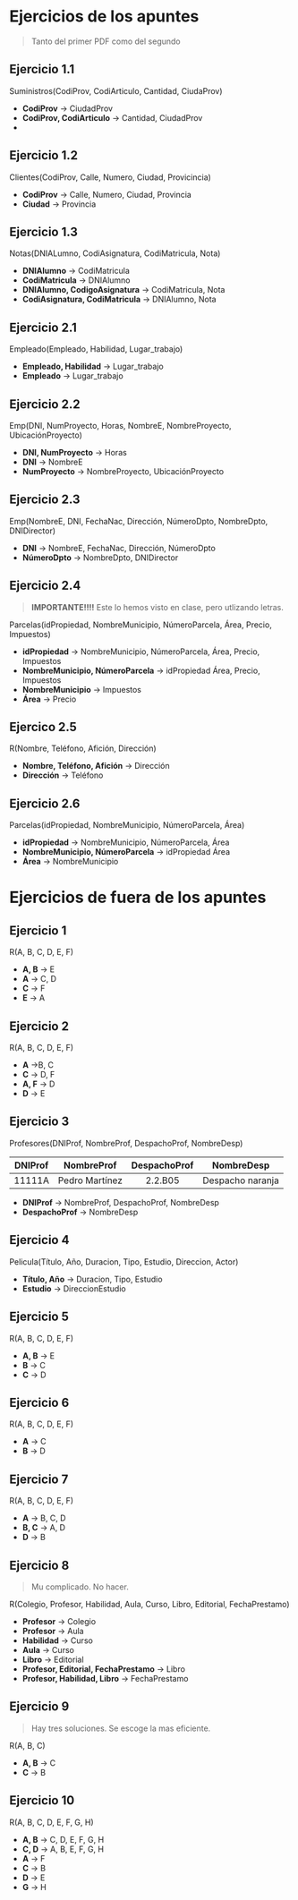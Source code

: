 # Ejercicios de los apuntes
> Tanto del primer PDF como del segundo
## Ejercicio 1.1
Suministros(CodiProv, CodiArticulo, Cantidad, CiudaProv)
- **CodiProv** -> CiudadProv
- **CodiProv, CodiArticulo** -> Cantidad, CiudadProv
- 
## Ejercicio 1.2
Clientes(CodiProv, Calle, Numero, Ciudad, Provicincia)
- **CodiProv** -> Calle, Numero, Ciudad, Provincia
- **Ciudad** -> Provincia

## Ejercicio 1.3
Notas(DNIALumno, CodiAsignatura, CodiMatricula, Nota)
- **DNIAlumno** -> CodiMatricula
- **CodiMatricula** -> DNIAlumno
- **DNIAlumno, CodigoAsignatura** -> CodiMatricula, Nota
- **CodiAsignatura, CodiMatricula** -> DNIAlumno, Nota

## Ejercicio 2.1
Empleado(Empleado, Habilidad, Lugar_trabajo)
- **Empleado, Habilidad** -> Lugar_trabajo
- **Empleado** -> Lugar_trabajo

## Ejercicio 2.2
Emp(DNI, NumProyecto, Horas, NombreE, NombreProyecto, UbicaciónProyecto)
- **DNI, NumProyecto** -> Horas
- **DNI** -> NombreE
- **NumProyecto** -> NombreProyecto, UbicaciónProyecto

## Ejercicio 2.3
Emp(NombreE, DNI, FechaNac, Dirección, NúmeroDpto, NombreDpto, DNIDirector)
- **DNI** -> NombreE, FechaNac, Dirección, NúmeroDpto
- **NúmeroDpto** -> NombreDpto, DNIDirector

## Ejercicio 2.4
> **IMPORTANTE!!!!**
> Este lo hemos visto en clase, pero utlizando letras.

Parcelas(idPropiedad, NombreMunicipio, NúmeroParcela, Área, Precio, Impuestos)
- **idPropiedad** -> NombreMunicipio, NúmeroParcela, Área, Precio, Impuestos
- **NombreMunicipio, NúmeroParcela** -> idPropiedad Área, Precio, Impuestos
- **NombreMunicipio** -> Impuestos
- **Área** -> Precio

## Ejercico 2.5
R(Nombre, Teléfono, Afición, Dirección)
- **Nombre, Teléfono, Afición** -> Dirección
- **Dirección** -> Teléfono

## Ejercicio 2.6
Parcelas(idPropiedad, NombreMunicipio, NúmeroParcela, Área)
- **idPropiedad** -> NombreMunicipio, NúmeroParcela, Área
- **NombreMunicipio, NúmeroParcela** -> idPropiedad Área
- **Área** -> NombreMunicipio

# Ejercicios de fuera de los apuntes

## Ejercicio 1
R(A, B, C, D, E, F)
- **A, B** -> E
- **A** -> C, D
- **C** -> F
- **E** -> A

## Ejercicio 2
R(A, B, C, D, E, F)
- **A** ->B, C
- **C** -> D, F
- **A, F** -> D
- **D** -> E

## Ejercicio 3
Profesores(DNIProf, NombreProf, DespachoProf, NombreDesp)

DNIProf | NombreProf | DespachoProf | NombreDesp
:--: | :--: | :--: | :--:
11111A | Pedro Martínez | 2.2.B05 | Despacho naranja

- **DNIProf** -> NombreProf, DespachoProf, NombreDesp
- **DespachoProf** -> NombreDesp

## Ejercicio 4
Pelicula(Título, Año, Duracion, Tipo, Estudio, Direccion, Actor)
- **Título, Año** -> Duracion, Tipo, Estudio
- **Estudio** -> DireccionEstudio

## Ejercicio 5
R(A, B, C, D, E, F)
- **A, B** -> E
- **B** -> C
- **C** -> D

## Ejercicio 6
R(A, B, C, D, E, F)
- **A** -> C
- **B** -> D

## Ejercicio 7
R(A, B, C, D, E, F)
- **A** -> B, C, D
- **B, C** -> A, D
- **D** -> B

## Ejercicio 8
> Mu complicado. No hacer.

R(Colegio, Profesor, Habilidad, Aula, Curso, Libro, Editorial, FechaPrestamo)
- **Profesor** -> Colegio
- **Profesor** -> Aula
- **Habilidad** -> Curso
- **Aula** -> Curso
- **Libro** -> Editorial
- **Profesor, Editorial, FechaPrestamo** -> Libro
- **Profesor, Habilidad, Libro** -> FechaPrestamo

## Ejercicio 9
> Hay tres soluciones. Se escoge la mas eficiente.

R(A, B, C)
- **A, B** -> C
- **C** -> B

## Ejercicio 10
R(A, B, C, D, E, F, G, H)
- **A, B** -> C, D, E, F, G, H
- **C, D** -> A, B, E, F, G, H
- **A** -> F
- **C** -> B
- **D** -> E
- **G** -> H